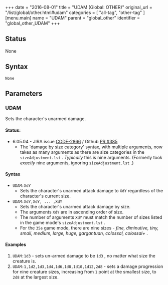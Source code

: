 +++
date = "2016-08-01"
title = "UDAM (Global: OTHER)"
original_url = "/list/global/other.html#udam"
categories = [ "all-tag", "other-tag" ]
[menu.main]
    name = "UDAM"
    parent = "global_other"
    identifier = "global_other_UDAM"
+++

## Status

None

## Syntax

`None`

## Parameters




<span id="udam"></span>

### UDAM

Sets the character's unarmed damage.

#### Status:

-   6.05.04 - JIRA issue
    [CODE-2866](http://jira.pcgen.org/browse/CODE-2866) / Github [PR
    \#385](https://github.com/PCGen/pcgen/pull/385)
    -   The 'damage by size category' syntax, with multiple arguments,
        now takes as many arguments as there are size categories in the
        `sizeAdjustment.lst` . *Typically* this is nine arguments.
        (Formerly took *exactly* nine arguments, ignoring
        `sizeAdjustment.lst` .)

#### Syntax

-   `UDAM:XdY`
    -   Sets the character's unarmed attack damage to `XdY` regardless
        of the character's current size.
-   `UDAM:XdY,XdY, ... ,XdY`
    -   Sets the character's unarmed attack damage by size.
    -   The arguments `XdY` are in ascending order of size.
    -   The number of arguments `XdY` must match the number of sizes
        listed in the game mode's `sizeAdjustment.lst` .
    -   For the `35e` game mode, there are nine sizes - *fine,
        diminutive, tiny, small, medium, large, huge, gargantuan,
        colossal, colossal+* .

#### Examples

1.  `UDAM:1d3` - sets un-armed damage to be `1d3` , no matter what size
    the creature is.
2.  `UDAM:1,1d2,1d3,1d4,1d6,1d8,1d10,1d12,2d8` - sets a damage
    progression for nine creature sizes, increasing from `1` point at
    the smallest size, to `2d8` at the largest size.


